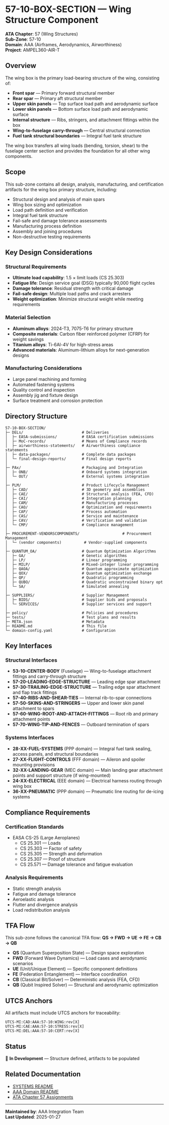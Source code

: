 # 57-10-BOX-SECTION — Wing Structure Component

**ATA Chapter**: 57 (Wing Structures)  
**Sub-Zone**: 57-10  
**Domain**: AAA (Airframes, Aerodynamics, Airworthiness)  
**Project**: AMPEL360-AIR-T

## Overview

The wing box is the primary load-bearing structure of the wing, consisting of:
- **Front spar** — Primary forward structural member
- **Rear spar** — Primary aft structural member
- **Upper skin panels** — Top surface load path and aerodynamic surface
- **Lower skin panels** — Bottom surface load path and aerodynamic surface
- **Internal structure** — Ribs, stringers, and attachment fittings within the box
- **Wing-to-fuselage carry-through** — Central structural connection
- **Fuel tank structural boundaries** — Integral fuel tank structure

The wing box transfers all wing loads (bending, torsion, shear) to the fuselage center section and provides the foundation for all other wing components.

## Scope

This sub-zone contains all design, analysis, manufacturing, and certification artifacts for the wing box primary structure, including:
- Structural design and analysis of main spars
- Wing box sizing and optimization
- Load path definition and verification
- Integral fuel tank structure
- Fail-safe and damage tolerance assessments
- Manufacturing process definition
- Assembly and joining procedures
- Non-destructive testing requirements

## Key Design Considerations

### Structural Requirements
- **Ultimate load capability**: 1.5 × limit loads (CS 25.303)
- **Fatigue life**: Design service goal (DSG) typically 90,000 flight cycles
- **Damage tolerance**: Residual strength with critical damage
- **Fail-safe design**: Multiple load paths and crack arresters
- **Weight optimization**: Minimize structural weight while meeting requirements

### Material Selection
- **Aluminum alloys**: 2024-T3, 7075-T6 for primary structure
- **Composite materials**: Carbon fiber reinforced polymer (CFRP) for weight savings
- **Titanium alloys**: Ti-6Al-4V for high-stress areas
- **Advanced materials**: Aluminum-lithium alloys for next-generation designs

### Manufacturing Considerations
- Large panel machining and forming
- Automated fastening systems
- Quality control and inspection
- Assembly jig and fixture design
- Surface treatment and corrosion protection

## Directory Structure

```
57-10-BOX-SECTION/
├─ DELs/                          # Deliveries
│  ├─ EASA-submissions/           # EASA certification submissions
│  ├─ MoC-records/                # Means of Compliance records
│  ├─ airworthiness-statements/   # Airworthiness compliance statements
│  ├─ data-packages/              # Complete data packages
│  └─ final-design-reports/       # Final design reports
│
├─ PAx/                           # Packaging and Integration
│  ├─ ONB/                        # Onboard systems integration
│  └─ OUT/                        # External systems integration
│
├─ PLM/                           # Product Lifecycle Management
│  ├─ CAD/                        # 3D geometry and assemblies
│  ├─ CAE/                        # Structural analysis (FEA, CFD)
│  ├─ CAI/                        # Integration planning
│  ├─ CAM/                        # Manufacturing processes
│  ├─ CAO/                        # Optimization and requirements
│  ├─ CAP/                        # Process automation
│  ├─ CAS/                        # Service and maintenance
│  ├─ CAV/                        # Verification and validation
│  └─ CMP/                        # Compliance management
│
├─ PROCUREMENT-VENDORSCOMPONENTS/                   # Procurement Management
│  └─ (vendor components)          # Vendor-supplied components
│
├─ QUANTUM_OA/                    # Quantum Optimization Algorithms
│  ├─ GA/                         # Genetic algorithms
│  ├─ LP/                         # Linear programming
│  ├─ MILP/                       # Mixed-integer linear programming
│  ├─ QAOA/                       # Quantum approximate optimization
│  ├─ QOX/                        # Quantum optimization exchange
│  ├─ QP/                         # Quadratic programming
│  ├─ QUBO/                       # Quadratic unconstrained binary opt
│  └─ SA/                         # Simulated annealing
│
├─ SUPPLIERS/                     # Supplier Management
│  ├─ BIDS/                       # Supplier bids and proposals
│  └─ SERVICES/                   # Supplier services and support
│
├─ policy/                        # Policies and procedures
├─ tests/                         # Test plans and results
├─ META.json                      # Metadata
├─ README.md                      # This file
└─ domain-config.yaml             # Configuration
```

## Key Interfaces

### Structural Interfaces
- **53-10-CENTER-BODY** (Fuselage) — Wing-to-fuselage attachment fittings and carry-through structure
- **57-20-LEADING-EDGE-STRUCTURE** — Leading edge spar attachment
- **57-30-TRAILING-EDGE-STRUCTURE** — Trailing edge spar attachment and flap track fittings
- **57-40-RIBS-AND-SHEAR-TIES** — Internal rib-to-spar connections
- **57-50-SKINS-AND-STRINGERS** — Upper and lower skin panel attachment to spars
- **57-60-WING-ROOT-AND-ATTACH-FITTINGS** — Root rib and primary attachment points
- **57-70-WING-TIP-AND-FENCES** — Outboard termination of spars

### Systems Interfaces
- **28-XX-FUEL-SYSTEMS** (PPP domain) — Integral fuel tank sealing, access panels, and structural boundaries
- **27-XX-FLIGHT-CONTROLS** (FFF domain) — Aileron and spoiler mounting provisions
- **32-XX-LANDING-GEAR** (MEC domain) — Main landing gear attachment points and support structure (if wing-mounted)
- **24-XX-ELECTRICAL** (EEE domain) — Electrical harness routing through wing box
- **36-XX-PNEUMATIC** (PPP domain) — Pneumatic line routing for de-icing systems

## Compliance Requirements

### Certification Standards
- EASA CS-25 (Large Aeroplanes)
  - CS 25.301 — Loads
  - CS 25.303 — Factor of safety
  - CS 25.305 — Strength and deformation
  - CS 25.307 — Proof of structure
  - CS 25.571 — Damage tolerance and fatigue evaluation

### Analysis Requirements
- Static strength analysis
- Fatigue and damage tolerance
- Aeroelastic analysis
- Flutter and divergence analysis
- Load redistribution analysis

## TFA Flow

This sub-zone follows the canonical TFA flow:
**QS → FWD → UE → FE → CB → QB**

- **QS** (Quantum Superposition State) — Design space exploration
- **FWD** (Forward Wave Dynamics) — Load cases and aerodynamic scenarios
- **UE** (Unit/Unique Element) — Specific component definitions
- **FE** (Federation Entanglement) — Interface coordination
- **CB** (Classical Bit/Solver) — Deterministic analysis (FEA, CFD)
- **QB** (Qubit Inspired Solver) — Structural and aerodynamic optimization

## UTCS Anchors

All artifacts must include UTCS anchors for traceability:
```
UTCS-MI:CAD:AAA:57-10:WING:rev[X]
UTCS-MI:CAE:AAA:57-10:STRESS:rev[X]
UTCS-MI:DEL:AAA:57-10:CERT:rev[X]
```

## Status

🚧 **In Development** — Structure defined, artifacts to be populated

## Related Documentation

- [SYSTEMS README](../README.md)
- [AAA Domain README](../../README.md)
- [ATA Chapter 57 Assignments](../../../../../1-DIMENSIONS/CANONICAL-TAXONOMY/ata-chapters.csv)

---

**Maintained by**: AAA Integration Team  
**Last Updated**: 2025-01-27
